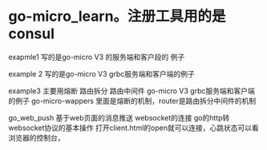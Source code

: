 # go-micro_learn。注册工具用的是 consul

exapmle1 写的是go-micro V3  的服务端和客户段的 例子

example 2 写的是go-micro V3  grbc服务端和客户端的例子

example3 主要用熔断 路由拆分 路由中间件  go-micro V3  grbc服务端和客户端的例子  go-micro-wappers 里面是熔断的机制，router是路由拆分中间件的机制

go_web_push 基于web页面的消息推送 websocket的连接 go的http转websocket协议的基本操作 打开client.html的open就可以连接，心跳状态可以看浏览器的控制台，

